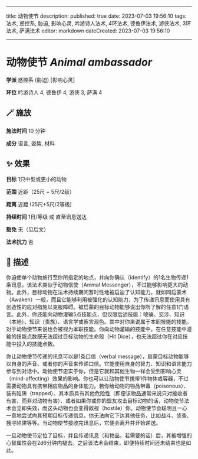 
---
title: 动物使节
description: 
published: true
date: 2023-07-03 19:56:10
tags: 法术, 惑控系, 胁迫, 影响心灵, 吟游诗人法术, 4环法术, 德鲁伊法术, 游侠法术, 3环法术, 萨满法术
editor: markdown
dateCreated: 2023-07-03 19:56:10

---

# **动物使节** *Animal ambassador*

**学派** 惑控系 (胁迫) \[影响心灵\] 

**环位** 吟游诗人 4, 德鲁伊 4, 游侠 3, 萨满 4

## 🪄 施放

**施法时间** 10 分钟

**成分** 语言, 姿势, 材料

## ✨ 效果 

**目标** 1只中型或更小的动物 

**范围** 近距（25尺 + 5尺/2级）

**距离** 近距 (25尺+5尺/2等级)  

**持续时间** 1日/等级 或 直至讯息送达 

**豁免** 无（见后文）

**法术抗力** 否

## 📖 描述

你迫使单个动物旅行至你所指定的地点，并向你确认（identify）的1名生物传递1条讯息。该法术类似于动物信使（Animal Messenger），不过能够影响更大的动物。此外，目标动物在法术持续期间暂时性地被启迪了认知能力，就如同启蒙术（Awaken）一般，而且它能够利用被强化的认知能力，为了传递讯息而使用具有创造性的应对措施以克服障碍。被启蒙的目标动物能够说出你所了解的任意1门语言。此外，你还能向动物灌输5点技能点，但仅限后述技能：唬骗、交涉、知识（本地）、知识（贵族）、语言学或察言观色。其中对你来说属于本职技能的技能，对于动物使节来说也会被视为本职技能。你向动物灌输的技能中，在任意技能中灌输的技能点数既无法超过目标动物的生命骰（Hit Dice），也无法超过你在对应技能中投入的技能点数。

你让动物使节传递的讯息可以是1条口信（verbal message），启蒙目标动物能够以自身的声音、或者你的声音来传递口信。它能使用自身的智力、知识和语言能力参与到对话中。动物使节忠实于你，但是它就和其他生物一样会受到影响心灵（mind-affecting）效果的影响。你也可以让动物使节携带1件物体或容器，不过需要动物具有携带相应物品的身体能力。若你给动物的物品带毒（poisonous）、装有陷阱（trapped）、其本质具有其他危险性（即便该物品通常来说只对接收者有害，而非对动物有害）、或者如果你或你的盟友攻击目标动物的话，动物使节法术会立即失效，而这头动物也会变得敌视（hostile）你。动物使节会聪明且一心一意地尝试向其预期目标传递信息，你无法向它下达其他任务，比如战斗、侦查、搜寻陷阱等等。当动物使节接收完讯息后，它便会离开并开始递送。

一旦动物使节定位了目标，并且传递讯息（和物品，若需要的话）后，其被增强的心智属性会在2d6分钟内褪去。之后该法术会结束，即便持续时间还未结束也是如此。
    